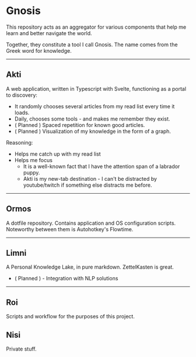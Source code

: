 # Gnosis

This repository acts as an aggregator for various components that help me learn and better navigate the world.

Together, they constitute a tool I call Gnosis. The name comes from the Greek word for knowledge.

___

## Akti

A web application, written in Typescript with Svelte, functioning as a portal to discovery:

* It randomly chooses several articles from my read list every time it loads.
* Daily, chooses some tools - and makes me remember they exist.
* ( Planned ) Spaced repetition for known good articles.
* ( Planned ) Visualization of my knowledge in the form of a graph.

Reasoning:

* Helps me catch up with my read list
* Helps me focus
  * It is a well-known fact that I have the attention span of a labrador puppy.
  * Akti is my new-tab destination - I can't be distracted by youtube/twitch if something else distracts me before.

___

## Ormos

A dotfile repository. Contains application and OS configuration scripts.
Noteworthy between them is Autohotkey's Flowtime.

___

## Limni

A Personal Knowledge Lake, in pure markdown. ZettelKasten is great.

* ( Planned ) - Integration with NLP solutions

___

## Roi

Scripts and workflow for the purposes of this project. 


## Nisi

Private stuff.
